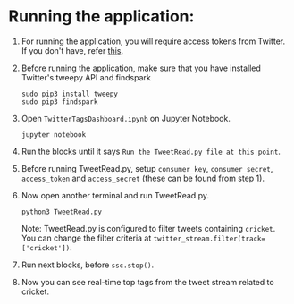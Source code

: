 # Running the application:

1. For running the application, you will require access tokens from Twitter. If you don't have, refer <a href='https://developer.twitter.com/en/docs/basics/authentication/guides/access-tokens.html'> this</a>.

2. Before running the application, make sure that you have installed Twitter's tweepy API and findspark
    ```
    sudo pip3 install tweepy
    sudo pip3 findspark
    ```

3. Open ```TwitterTagsDashboard.ipynb``` on Jupyter Notebook.
    ```
    jupyter notebook
    ```
    
4. Run the blocks until it says ```Run the TweetRead.py file at this point```.

5. Before running TweetRead.py, setup ```consumer_key```, ```consumer_secret```, ```access_token``` and ```access_secret``` (these can be found from step 1).

6. Now open another terminal and run TweetRead.py.
    ```
    python3 TweetRead.py
    ```
   Note: TweetRead.py is configured to filter tweets containing ```cricket```. You can change the filter criteria at ```twitter_stream.filter(track=['cricket'])```.
 
6. Run next blocks, before ```ssc.stop()```.

7. Now you can see real-time top tags from the tweet stream related to cricket.

